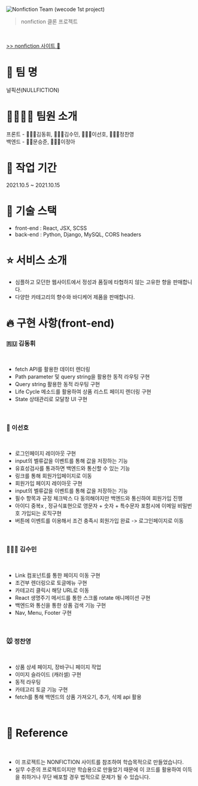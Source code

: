 ![Nonfiction Team (wecode 1st project)](https://user-images.githubusercontent.com/73053147/137653168-ce3af78c-d893-4a55-a13f-891b5b487f19.gif)
> nonfiction 클론 프로젝트

</br>

[>> nonfiction 사이트 🚀](https://nonfiction.kr/index.html)

# 🌈 팀 명 

널픽션(NULLFICTION) 

# 👩‍👩‍👧‍👦 팀원 소개

프론트 - 🧑🏼‍💻김동휘, 👩🏼‍💻김수민, 🧑🏽‍💻이선호, 🧑🏻‍💻정찬영
</br>
백엔드 - 👨‍💻문승준, 👩🏻‍💻이정아

# 🚴 작업 기간
2021.10.5 ~ 2021.10.15

# 🚀 기술 스택

- front-end : React, JSX, SCSS
- back-end : Python, Django, MySQL, CORS headers

# ⭐️ 서비스 소개

- 심플하고 모던한 웹사이트에서 정성과 품질에 타협하지 않는 고유한 향을 판매합니다.
- 다양한 카테고리의 향수와 바디케어 제품을 판매합니다.

# 🔥 구현 사항(front-end)

### 🇷🇺 김동휘
</br>

- fetch API를 활용한 데이터 렌더링
- Path parameter 및 query string을 활용한 동적 라우팅 구현
- Query string 활용한 동적 라우팅 구현
- Life Cycle 메소드를 활용하여 상품 리스트 페이지 렌더링 구현
- State 상태관리로 모달창 UI 구현

</br>

### 🦘 이선호
</br>

- 로그인페이지 레이아웃 구현
- input의 벨류값을 이벤트를 통해 값을 저장하는 기능 
- 유효성검사를 통과하면 백엔드와 통신할 수 있는 기능 
- 링크를 통해 회원가입페이지로 이동
- 회원가입 페이지 레이아웃 구현
- input의 벨류값을 이벤트를 통해 값을 저장하는 기능 
- 필수 항목과 규정 체크박스 다 동의해야지만 백엔드와 통신하여 회원가입 진행
- 아이디 중복x , 정규식표현으로 영문자 + 숫자 + 특수문자 포함시에 이메일 비밀번호 가입되는 로직구현 
- 버튼에 이벤트를 이용해서 조건 충족시 회원가입 완료 -> 로그인페이지로 이동

</br>

### 🏃🏻‍♀️ 김수민
</br>

- Link 컴포넌트를 통한 페이지 이동 구현
- 조건부 렌더링으로 토글메뉴 구현
- 카테고리 클릭시 해당 URL로 이동
- React 생명주기 메서드를 통한 스크롤 rotate 애니메이션 구현
- 백엔드와 통신을 통한 상품 검색 기능 구현
- Nav, Menu, Footer 구현

<br>

### 🐭 정찬영

<br>

- 상품 상세 페이지, 장바구니 페이지 작업
- 이미지 슬라이드 (캐러셀) 구현
- 동적 라우팅
- 카테고리 토글 기능 구현
- fetch를 통해 백엔드의 상품 가져오기, 추가, 삭제 api 활용

<br>

# 💭 Reference

<br>

- 이 프로젝트는 NONFICTION 사이트를 참조하여 학습목적으로 만들었습니다.
- 실무 수준의 프로젝트이지만 학습용으로 만들었기 때문에 이 코드를 활용하여 이득을 취하거나 무단 배포할 경우 법적으로 문제가 될 수 있습니다.



